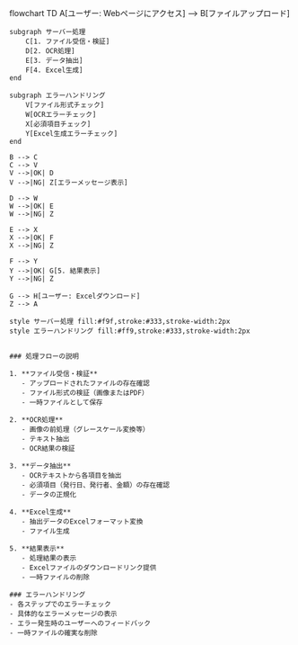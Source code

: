 flowchart TD
    A[ユーザー: Webページにアクセス] --> B[ファイルアップロード]
    
    subgraph サーバー処理
        C[1. ファイル受信・検証]
        D[2. OCR処理]
        E[3. データ抽出]
        F[4. Excel生成]
    end
    
    subgraph エラーハンドリング
        V[ファイル形式チェック]
        W[OCRエラーチェック]
        X[必須項目チェック]
        Y[Excel生成エラーチェック]
    end
    
    B --> C
    C --> V
    V -->|OK| D
    V -->|NG| Z[エラーメッセージ表示]
    
    D --> W
    W -->|OK| E
    W -->|NG| Z
    
    E --> X
    X -->|OK| F
    X -->|NG| Z
    
    F --> Y
    Y -->|OK| G[5. 結果表示]
    Y -->|NG| Z
    
    G --> H[ユーザー: Excelダウンロード]
    Z --> A

    style サーバー処理 fill:#f9f,stroke:#333,stroke-width:2px
    style エラーハンドリング fill:#ff9,stroke:#333,stroke-width:2px
```

### 処理フローの説明

1. **ファイル受信・検証**
   - アップロードされたファイルの存在確認
   - ファイル形式の検証（画像またはPDF）
   - 一時ファイルとして保存

2. **OCR処理**
   - 画像の前処理（グレースケール変換等）
   - テキスト抽出
   - OCR結果の検証

3. **データ抽出**
   - OCRテキストから各項目を抽出
   - 必須項目（発行日、発行者、金額）の存在確認
   - データの正規化

4. **Excel生成**
   - 抽出データのExcelフォーマット変換
   - ファイル生成

5. **結果表示**
   - 処理結果の表示
   - Excelファイルのダウンロードリンク提供
   - 一時ファイルの削除

### エラーハンドリング
- 各ステップでのエラーチェック
- 具体的なエラーメッセージの表示
- エラー発生時のユーザーへのフィードバック
- 一時ファイルの確実な削除
